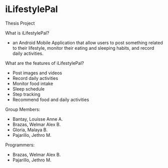 # iLifestylePal
Thesis Project

What is iLifestylePal?
- an Android Mobile Application that allow users to post something related to their lifestyle, monitor their eating and sleeping habits, and record daily activities.

What are the features of iLifestylePal?
- Post images and videos
- Record daily activities
- Monitor food intake
- Sleep schedule
- Step tracking
- Recommend food and daily activities

Group Members:
- Bantay, Louisse Anne A.
- Brazas, Welmar Alex B.
- Gloria, Malaya B.
- Pajarillo, Jethro M.

Programmers:
- Brazas, Welmar Alex B.
- Pajarillo, Jethro M.

